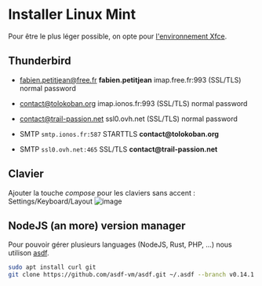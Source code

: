 # Installer Linux Mint

Pour être le plus léger possible, on opte pour [l'environnement Xfce](https://www.linuxmint.com/download.php).

## Thunderbird

* [fabien.petitjean@free.fr](mailto:fabien.petitjean@free.fr) __fabien.petitjean__ imap.free.fr:993 (SSL/TLS) normal password
* [contact@tolokoban.org](mailto:contact@tolokoban.org) imap.ionos.fr:993 (SSL/TLS) normal password
* [contact@trail-passion.net](mailto:contact@trail-passion.net) ssl0.ovh.net (SSL/TLS) normal password

* SMTP `smtp.ionos.fr:587` STARTTLS __contact@tolokoban.org__
* SMTP `ssl0.ovh.net:465` SSL/TLS __contact@trail-passion.net__

## Clavier

Ajouter la touche _compose_ pour les claviers sans accent : Settings/Keyboard/Layout
![image](https://github.com/user-attachments/assets/01809496-e31a-4aaa-b534-7791ff494295)

## NodeJS (an more) version manager

Pour pouvoir gérer plusieurs languages (NodeJS, Rust, PHP, ...) nous utilison [asdf](https://github.com/asdf-vm/asdf).

```bash
sudo apt install curl git
git clone https://github.com/asdf-vm/asdf.git ~/.asdf --branch v0.14.1
```
